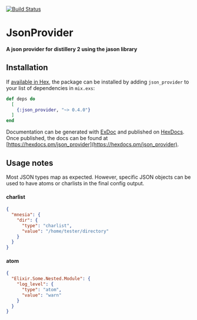 [![Build Status](https://travis-ci.org/ckhrysze/json_provider.svg?branch=master)](https://travis-ci.org/ckhrysze/json_provider)

# JsonProvider

**A json provider for distillery 2 using the jason library**

## Installation

If [available in Hex](https://hex.pm/docs/publish), the package can be installed
by adding `json_provider` to your list of dependencies in `mix.exs`:

```elixir
def deps do
  [
    {:json_provider, "~> 0.4.0"}
  ]
end
```

Documentation can be generated with [ExDoc](https://github.com/elixir-lang/ex_doc)
and published on [HexDocs](https://hexdocs.pm). Once published, the docs can
be found at [https://hexdocs.pm/json_provider](https://hexdocs.pm/json_provider).

## Usage notes

Most JSON types map as expected. However, specific JSON objects can be used to
have atoms or charlists in the final config output.

#### charlist
```json
{
  "mnesia": {
    "dir": {
      "type": "charlist",
      "value": "/home/tester/directory"
    }
  }
}
```

#### atom
```json
{
  "Elixir.Some.Nested.Module": {
    "log_level": {
      "type": "atom",
      "value": "warn"
    }
  }
}
```
